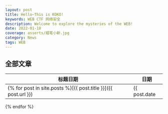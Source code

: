 ```yaml
---
layout: post
title: Hello~This is KOKO!
keywords: WEB CTF 网络安全
description: Welcome to explore the mysteries of the WEB!
date: 2022-01-18
coverage: asserts/蜡笔小新.jpg
category: News
tags: WEB
---
```


## 全部文章

标题日期|日期
---|---
{% for post in site.posts %}[{{ post.title }}]({{ post.url }}) | {{ post.date | date:"%Y-%m-%d" }}
{% endfor %}

